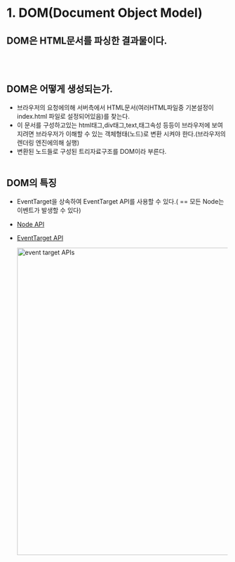 # 1. DOM(Document Object Model)


## DOM은 HTML문서를 파싱한 결과물이다.
<br></br>

## DOM은 어떻게 생성되는가.
- 브라우저의 요청에의해 서버측에서 HTML문서(여러HTML파일중 기본설정이 index.html 파일로 설정되어있음)를 찾는다.
- 이 문서를 구성하고있는 html태그,div태그,text,태그속성 등등이  브라우저에 보여지려면 브라우저가 이해할 수 있는 객체형태(노드)로 변환 시켜야 한다.(브라우저의 렌더링 엔진에의해 실행)
- 변환된 노드들로 구성된 트리자료구조를 DOM이라 부른다.
<br></br>


## DOM의 특징
- EventTarget을 상속하여 EventTarget API를 사용할 수 있다.( == 모든 Node는 이벤트가 발생할 수 있다)

- [Node API](https://developer.mozilla.org/en-US/docs/Web/API/Node)
- [EventTarget API](https://developer.mozilla.org/en-US/docs/Web/API/EventTarget)


   <img width="700" alt="event target APIs" src="https://user-images.githubusercontent.com/58588011/117319478-4cca0e00-aec6-11eb-9611-28c44e1c742a.png">
 

 
 
